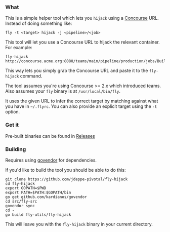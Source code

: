 ### What

This is a simple helper tool which lets you `hijack` using a [Concourse](http://concourse.ci) URL. Instead of doing something like:
```
fly -t <target> hijack -j <pipeline>/<job>
```

This tool will let you use a Concourse URL to hijack the relevant container. For example:

```
fly-hijack http://concourse.acme.org:8080/teams/main/pipeline/production/jobs/BuildAll/builds/27
```

This way lets you simply grab the Concourse URL and paste it to the `fly-hijack` command.

The tool assumes you're using Concourse >= 2.x which introduced teams. Also assumes your `fly` binary is at `/usr/local/bin/fly`.

It uses the given URL to infer the correct target by matching against what you have in `~/.flyrc`. You can also provide an explicit target using the `-t` option.

### Get it

Pre-built binaries can be found in [Releases](https://github.com/jdeppe-pivotal/fly-hijack/releases)

### Building

Requires using [govendor](https://github.com/kardianos/govendor) for dependencies.

If you'd like to build the tool you should be able to do this:

```
git clone https://github.com/jdeppe-pivotal/fly-hijack
cd fly-hijack
export GOPATH=$PWD
export PATH=$PATH:$GOPATH/bin
go get github.com/kardianos/govendor
cd src/fly-src
govendor sync
cd -
go build fly-utils/fly-hijack
```

This will leave you with the `fly-hijack` binary in your current directory.